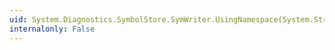 ```yaml
---
uid: System.Diagnostics.SymbolStore.SymWriter.UsingNamespace(System.String)
internalonly: False
---
```


